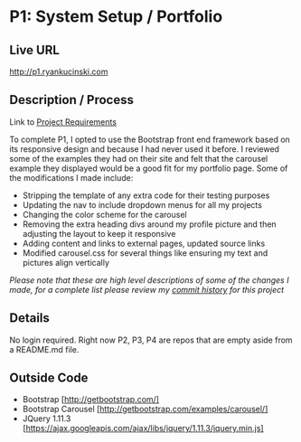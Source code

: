 # P1: System Setup / Portfolio

## Live URL
http://p1.ryankucinski.com

## Description / Process
Link to [Project Requirements](http://dwa15.com/Projects/P1)

To complete P1, I opted to use the Bootstrap front end framework based on its responsive design and because I had never used it before. I reviewed some of the examples they had on their site and felt that the carousel example they displayed would be a good fit for my portfolio page. Some of the modifications I made include:
* Stripping the template of any extra code for their testing purposes
* Updating the nav to include dropdown menus for all my projects 
* Changing the color scheme for the carousel
* Removing the extra heading divs around my profile picture and then adjusting the layout to keep it responsive
* Adding content and links to external pages, updated source links
* Modified carousel.css for several things like ensuring my text and pictures align vertically

_Please note that these are high level descriptions of some of the changes I made, for a complete list please review my [commit history](https://github.com/RyanKuc/P1/commits/master) for this project_


## Details
No login required.
Right now P2, P3, P4 are repos that are empty aside from a README.md file.

## Outside Code
* Bootstrap [http://getbootstrap.com/]
* Bootstrap Carousel [http://getbootstrap.com/examples/carousel/]
* JQuery 1.11.3 [https://ajax.googleapis.com/ajax/libs/jquery/1.11.3/jquery.min.js]
